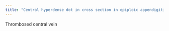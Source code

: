 ```yaml
---
title: "Central hyperdense dot in cross section in epiploic appendigitis?"
---
```

Thrombosed central vein

